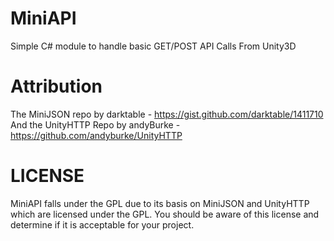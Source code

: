 # MiniAPI
Simple C# module to handle basic GET/POST API Calls From Unity3D



# Attribution 
The MiniJSON repo by darktable - https://gist.github.com/darktable/1411710
And the UnityHTTP Repo by andyBurke - https://github.com/andyburke/UnityHTTP

# LICENSE
MiniAPI falls under the GPL due to its basis on MiniJSON and UnityHTTP which are licensed under the GPL.
You should be aware of this license and determine if it is acceptable for your project.

